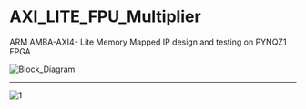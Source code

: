 # AXI_LITE_FPU_Multiplier
ARM AMBA-AXI4- Lite Memory Mapped IP design and testing on PYNQZ1 FPGA

![Block_Diagram](https://github.com/user-attachments/assets/1a443970-1845-4c74-8b93-03c2ebf4b8a7)

***************************************
![1](https://github.com/user-attachments/assets/7a739fa4-90a9-4b12-8dda-b1b2f32427b6)
